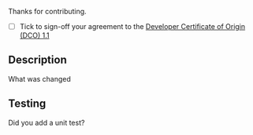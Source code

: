 Thanks for contributing.

- [ ] Tick to sign-off your agreement to the [Developer Certificate of Origin (DCO) 1.1](https://developercertificate.org)

## Description

What was changed

## Testing

Did you add a unit test?
